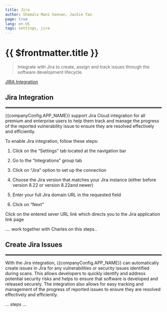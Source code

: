 ```yaml
---
title: Jira
author: Shamala Mani Vannan, Jackie Tan
page: true
lang: en-US
tags: settings, jira
---
```


<script setup>
import { companyConfig } from '../../../../config/companyConfig.js'
</script>

<ClientOnly>

# {{ $frontmatter.title }}

> Integrate with Jira to create, assign and track issues through the software development lifecycle.

[JIRA Integration]()

## Jira Integration

<hr style="border:2px solid gray" />

{{companyConfig.APP_NAME}} support Jira Cloud integration for all premium and enterprise users to help them track and manage the progress of the reported vulnerability issue to ensure they are resolved effectively and efficiently.

To enable Jira integration, follow these steps:

1. Click on the “Settings” tab located at the navigation bar

2. Go to the “Integrations” group tab

3. Click on “Jira” option to set up the connection

4. Choose the Jira version that matches your Jira instance (either before version 8.22 or version 8.22and newer)

5. Enter your full Jira domain URL in the requested field

6. Click on “Next”

Click on the entered sever URL link which directs you to the Jira application link page

…. work together with Charles on this steps..

## Create Jira Issues

<hr style="border:2px solid gray" />

With the Jira integration, {{companyConfig.APP_NAME}} can automatically create issues in Jira for any vulnerabilities or security issues identified during scans. This allows developers to quickly identify and address potential security risks and helps to ensure that software is developed and released securely. The integration also allows for easy tracking and management of the progress of reported issues to ensure they are resolved effectively and efficiently.

… steps …

</ClientOnly>
